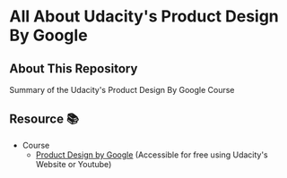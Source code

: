 # All About Udacity's Product Design By Google

## About This Repository
Summary of the Udacity's Product Design By Google Course

## Resource 📚

- Course
    - [Product Design by Google](https://www.udacity.com/course/product-design--ud509?cjevent=b9c1ca0c6c4a11ec839a93590a180511) (Accessible for free using Udacity's Website or Youtube)
